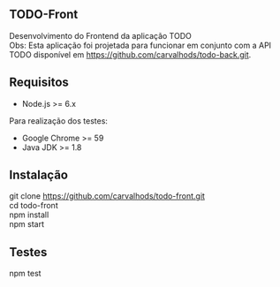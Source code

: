 ## TODO-Front
Desenvolvimento do Frontend da aplicação TODO<br>
Obs: Esta aplicação foi projetada para funcionar em conjunto com a API TODO disponível
em https://github.com/carvalhods/todo-back.git.

## Requisitos
- Node.js >= 6.x

Para realização dos testes:
- Google Chrome >= 59
- Java JDK >= 1.8

## Instalação
git clone https://github.com/carvalhods/todo-front.git<br>
cd todo-front<br>
npm install<br>
npm start<br>

## Testes
npm test
